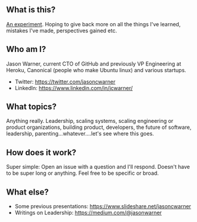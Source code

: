 ## What is this? 

[An experiment](https://twitter.com/jasoncwarner/status/1265287000724209665?s=20). Hoping to give back more on all the things I've learned, mistakes I've made, perspectives gained etc. 

## Who am I? 

Jason Warner, current CTO of GitHub and previously VP Engineering at Heroku, Canonical (people who make Ubuntu linux) and various startups. 

- Twitter: https://twitter.com/jasoncwarner
- LinkedIn: https://www.linkedin.com/in/jcwarner/

## What topics? 

Anything really. Leadership, scaling systems, scaling engineering or product organizations, building product, developers, the future of software, leadership, parenting...whatever....let's see where this goes. 

## How does it work? 

Super simple: Open an issue with a question and I'll respond. Doesn't have to be super long or anything. Feel free to be specific or broad. 


## What else? 

- Some previous presentations: https://www.slideshare.net/jasoncwarner
- Writings on Leadership: https://medium.com/@jasonwarner

